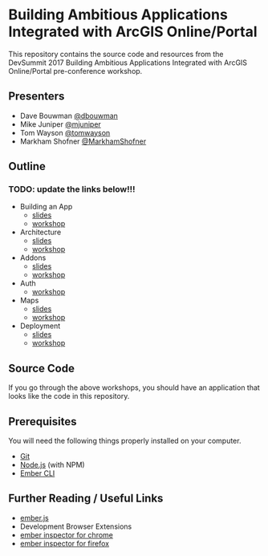 # Building Ambitious Applications Integrated with ArcGIS Online/Portal

This repository contains the source code and resources from the DevSummit 2017 Building Ambitious Applications Integrated with ArcGIS Online/Portal pre-conference workshop.

## Presenters

- Dave Bouwman [@dbouwman](https://github.com/dbouwman)
- Mike Juniper [@mjuniper](https://github.com/mjuniper)
- Tom Wayson [@tomwayson](https://github.com/tomwayson)
- Markham Shofner [@MarkhamShofner](https://github.com/MarkhamShofner)

## Outline

### TODO: update the links below!!!

- Building an App
  - [slides](http://mjuniper.github.io/presentations/ds2019/ambitious-apps-building.html)
  - [workshop](https://github.com/mjuniper/ambitious-arcgis-app-2019/blob/master/workshop/1-building-an-app.md)
- Architecture
  - [slides](http://mjuniper.github.io/presentations/ds2019/ambitious-apps-architecture.html)
  - [workshop](https://github.com/mjuniper/ambitious-arcgis-app-2019/blob/master/workshop/2-architecture.md)
- Addons
  - [slides](https://tomwayson.github.io/devsummit-2018/ambitious-arcgis-apps-3-addons.html)
  - [workshop](https://github.com/mjuniper/ambitious-arcgis-app-2018/blob/master/workshop/3-addons.md)
- Auth
  - [workshop](https://github.com/mjuniper/ambitious-arcgis-app-2018/blob/master/workshop/4-auth-me-baby.md)
- Maps
  - [slides](https://tomwayson.github.io/devsummit-2018/ambitious-arcgis-apps-5-maps.html)
  - [workshop](https://github.com/mjuniper/ambitious-arcgis-app-2018/blob/master/workshop/5-maps.md)
- Deployment
  - [slides](https://www.slideshare.net/MarkhamShofner/building-ambitious-apps-deployment-2018-89594832)
  - [workshop](https://github.com/mjuniper/ambitious-arcgis-app-2018/blob/master/workshop/6-deployment.md)

## Source Code

If you go through the above workshops, you should have an application that looks like the code in this repository.

## Prerequisites

You will need the following things properly installed on your computer.

* [Git](https://git-scm.com/)
* [Node.js](https://nodejs.org/) (with NPM)
* [Ember CLI](https://ember-cli.com/)

## Further Reading / Useful Links

* [ember.js](http://emberjs.com/)
* Development Browser Extensions
* [ember inspector for chrome](https://chrome.google.com/webstore/detail/ember-inspector/bmdblncegkenkacieihfhpjfppoconhi)
* [ember inspector for firefox](https://addons.mozilla.org/en-US/firefox/addon/ember-inspector/)
